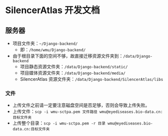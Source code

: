 # SilencerAtlas 开发文档

## 服务器

- 项目文件夹：`~/Django-backend/`
    - 即：`/home/wmu/Django-backend/`
- 由于根目录下面的空间不够，故直接迁移资源文件夹到：`/data/Django-backend`
    - 项目静态资源文件夹：`/data/Django-backend/static/`
    - 项目媒体资源文件夹：`/data/Django-backend/media/`
    - SilencerAtlas 资源文件夹：`/data/Django-backend/SilencerAtlas/libs`

### 文件

- 上传文件之前请一定要注意磁盘空间是否足够，否则会导致上传失败。
- 上传文件：`scp -i wmu-sctpa.pem 文件路径 wmu@eyediseases.bio-data.cn:目标文件夹`
- 上传整个目录：`scp -i wmu-sctpa.pem -r 目录 wmu@eyediseases.bio-data.cn:目标文件夹`
